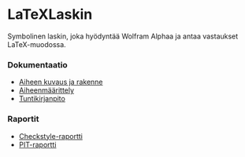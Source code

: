 # LaTeXLaskin
Symbolinen laskin, joka hyödyntää Wolfram Alphaa ja antaa vastaukset
LaTeX-muodossa.
### Dokumentaatio
- [Aiheen kuvaus ja rakenne](https://github.com/thalvari/LaTeXLaskin/blob/master/dokumentaatio/aiheenKuvausJaRakenne.md)
- [Aiheenmäärittely](https://github.com/thalvari/LaTeXLaskin/blob/master/dokumentaatio/aihemaarittely.md)
- [Tuntikirjanpito](https://github.com/thalvari/LaTeXLaskin/blob/master/dokumentaatio/tuntikirjanpito.md)
### Raportit
- [Checkstyle-raportti](https://htmlpreview.github.io/?https://github.com/thalvari/LaTeXLaskin/blob/master/dokumentaatio/checkstyle-raportti/checkstyle.html)
- [PIT-raportti](https://htmlpreview.github.io/?https://github.com/thalvari/LaTeXLaskin/blob/master/dokumentaatio/pit-raportti/index.html)
